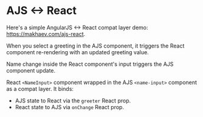 # AJS <-> React

Here's a simple AngularJS <-> React compat layer demo:
https://makhaev.com/ajs-react.

When you select a greeting in the AJS component,
it triggers the React component re-rendering with an updated greeting value.

Name change inside the React component's input triggers the AJS component update.

React `<NameInput>` component wrapped in the AJS `<name-input>` component
as a compat layer. It binds:

- AJS state to React via the `greeter` React prop.
- React state to AJS via `onChange` React prop.
